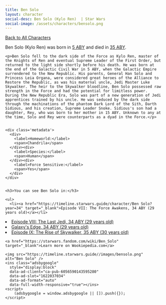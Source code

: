 ```yaml
---
title: Ben Solo
layout: character
social-desc: Ben Solo (Kylo Ren)  | Star Wars
social-image: /assets/characters/bensolo.png
---
```

<a href="/character" class="smaller">Back to All Characters</a>

<div class="character-profile container">
  <div class="col-10">
    <p>
    Ben Solo (Kylo Ren)     was born in <a href="https://timeline.starwars.guide/character/Ben Solo?year=5" target="_blank">5 ABY</a> and died in <a href="https://timeline.starwars.guide/character/Ben Solo?year=35" target="_blank">35 ABY</a>.        
    </p>

    <p>Ben Solo fell to the dark side of the Force as Kylo Ren, master of the Knights of Ren and eventual Supreme Leader of the First Order, but returned to the light side shortly before his death. He was born at the end of the Galactic Civil War in 5 ABY, when the Galactic Empire surrendered to the New Republic. His parents, General Han Solo and Princess Leia Organa, were considered great heroes of the Alliance to Restore the Republic, as was his maternal uncle, Jedi Master Luke Skywalker. The heir to the Skywalker bloodline, Ben Solo possessed raw strength in the Force and had the potential for limitless power. During the New Republic Era, Solo was part of a new generation of Jedi apprentices trained by his uncle. He was seduced by the dark side through the machinations of the phantom Dark Lord of the Sith, Darth Sidious, and his creation, Supreme Leader Snoke. Sidious's son had a daughter, Rey, who was born to her mother in 15 ABY. Unknown to any at the time, Solo and Rey were counterparts as a dyad in the Force.</p>


    <div class='metadata'>
      <div>
        <label>Homeworld:</label>
        <span>Chandrila</span>
      </div><div>
        <label>Species:</label>
        <span>Human</span>
      </div><div>
        <label>Force Sensitive:</label>
        <span>Yes</span>
      </div>
    </div>


    <h3>You can see Ben Solo in:</h3>

    <ul>
      <li><a href="https://timeline.starwars.guide/character/Ben Solo?year=34" target="_blank">Episode VII: The Force Awakens, 34 ABY (29 years old)</a></li>
  <li><a href="https://timeline.starwars.guide/character/Ben Solo?year=34" target="_blank">Episode VIII: The Last Jedi, 34 ABY (29 years old)</a></li>
  <li><a href="https://timeline.starwars.guide/character/Ben Solo?year=34" target="_blank">Galaxy's Edge, 34 ABY (29 years old)</a></li>
  <li><a href="https://timeline.starwars.guide/character/Ben Solo?year=35" target="_blank">Episode IX: The Rise of Skywalker, 35 ABY (30 years old)</a></li>
    </ul>

    <a href="https://starwars.fandom.com/wiki/Ben_Solo" target="_blank">Learn more on Wookiepedia.com</a>
  </div>
  <div class="character_image col-2">
    
    <img src="https://timeline.starwars.guide//images/bensolo.png" alt="Ben Solo" />
    <ins class="adsbygoogle"
      style="display:block"
      data-ad-client="ca-pub-6056590143595280"
      data-ad-slot="1622037034"
      data-ad-format="auto"
      data-full-width-responsive="true"></ins>
    <script>
        (adsbygoogle = window.adsbygoogle || []).push({});
    </script>
  </div>
</div>
